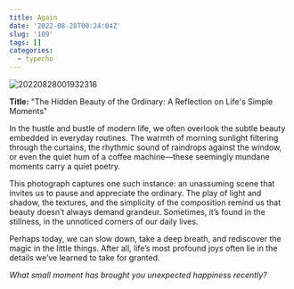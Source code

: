 ```yaml
---
title: Again
date: '2022-08-28T00:24:04Z'
slug: '109'
tags: []
categories:
  - typecho
---
```


![20220828001932316](https://dagwbl.oss-cn-chengdu.aliyuncs.com/picture/picplus/20220828001932316.jpg)  

**Title:** "The Hidden Beauty of the Ordinary: A Reflection on Life's Simple Moments"  

In the hustle and bustle of modern life, we often overlook the subtle beauty embedded in everyday routines. The warmth of morning sunlight filtering through the curtains, the rhythmic sound of raindrops against the window, or even the quiet hum of a coffee machine—these seemingly mundane moments carry a quiet poetry.  

This photograph captures one such instance: an unassuming scene that invites us to pause and appreciate the ordinary. The play of light and shadow, the textures, and the simplicity of the composition remind us that beauty doesn’t always demand grandeur. Sometimes, it’s found in the stillness, in the unnoticed corners of our daily lives.  

Perhaps today, we can slow down, take a deep breath, and rediscover the magic in the little things. After all, life’s most profound joys often lie in the details we’ve learned to take for granted.  

*What small moment has brought you unexpected happiness recently?*
